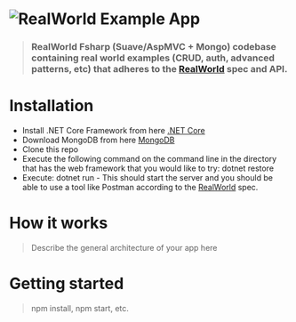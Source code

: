 # ![RealWorld Example App](logo.png)

> ### RealWorld Fsharp (Suave/AspMVC + Mongo) codebase containing real world examples (CRUD, auth, advanced patterns, etc) that adheres to the [RealWorld](https://github.com/gothinkster/realworld-example-apps) spec and API.

# Installation

* Install .NET Core Framework from here [.NET Core](https://www.microsoft.com/net/core)
* Download MongoDB from here [MongoDB](https://www.mongodb.com/download-center#community)
* Clone this repo
* Execute the following command on the command line in the directory that has the web framework that you would like to try: dotnet restore
* Execute: dotnet run - This should start the server and you should be able to use a tool like Postman according to the [RealWorld](https://github.com/gothinkster/realworld-example-apps) spec.

# How it works

> Describe the general architecture of your app here

# Getting started

> npm install, npm start, etc.

